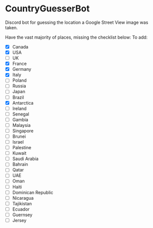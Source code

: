 # CountryGuesserBot

Discord bot for guessing the location a Google Street View image was taken.

Have the vast majority of places, missing the checklist below:
To add:
   - [x] Canada
   - [x] USA
   - [ ] UK
   - [x] France
   - [x] Germany
   - [x] Italy
   - [ ] Poland
   - [ ] Russia
   - [ ] Japan
   - [ ] Brazil
   - [x] Antarctica
   - [ ] Ireland
   - [ ] Senegal
   - [ ] Gambia
   - [ ] Malaysia
   - [ ] Singapore
   - [ ] Brunei
   - [ ] Israel
   - [ ] Palestine
   - [ ] Kuwait
   - [ ] Saudi Arabia
   - [ ] Bahrain
   - [ ] Qatar
   - [ ] UAE
   - [ ] Oman
   - [ ] Haiti
   - [ ] Dominican Republic
   - [ ] Nicaragua
   - [ ] Tajikistan
   - [ ] Ecuador
   - [ ] Guernsey
   - [ ] Jersey
